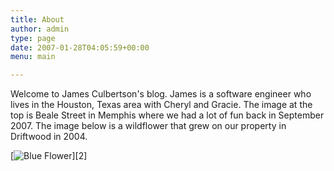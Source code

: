 ```yaml
---
title: About
author: admin
type: page
date: 2007-01-28T04:05:59+00:00
menu: main

---
```

Welcome to James Culbertson's blog. James is a software engineer who lives in the Houston, Texas area with Cheryl and Gracie. The image at the top is Beale Street in Memphis where we had a lot of fun back in September 2007. The image below is a wildflower that grew on our property in Driftwood in 2004.

[![Blue Flower][1]][2]

 [1]: /uploads/2007/01/blue_flower.jpg